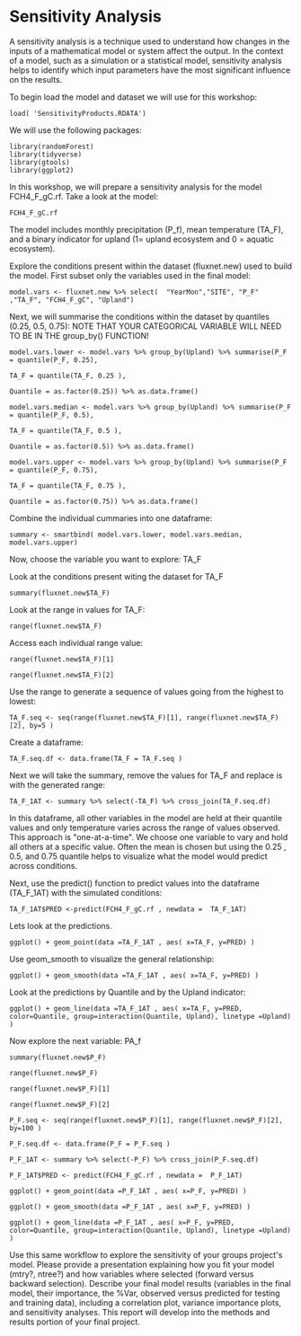 # Sensitivity Analysis

A sensitivity analysis is a technique used to understand how changes in the inputs of a mathematical model or system affect the output. In the context of a model, such as a simulation or a statistical model, sensitivity analysis helps to identify which input parameters have the most significant influence on the results.

To begin load the model and dataset we will use for this workshop:
```{r, include=T}
load( 'SensitivityProducts.RDATA')
```
We will use the following packages:
```{r, include=T}
library(randomForest)
library(tidyverse)
library(gtools)
library(ggplot2)
```

In this workshop, we will prepare a sensitivity analysis for the model FCH4_F_gC.rf. Take a look at the model:

```{r, include=T}
FCH4_F_gC.rf 
```
The model includes monthly precipitation (P_f), mean temperature (TA_F), and a binary indicator for upland (1= upland ecosystem and 0 = aquatic ecosystem).

Explore the conditions present within the dataset (fluxnet.new) used to build the model. First subset only the variables used in the final model:

```{r, include=T}
model.vars <- fluxnet.new %>% select(  "YearMon","SITE", "P_F" ,"TA_F", "FCH4_F_gC", "Upland")
```
Next, we will summarise the conditions within the dataset by quantiles (0.25, 0.5, 0.75): NOTE THAT YOUR CATEGORICAL VARIABLE WILL NEED TO BE IN THE group_by() FUNCTION!

```{r, include=T}
model.vars.lower <- model.vars %>% group_by(Upland) %>% summarise(P_F = quantile(P_F, 0.25),
                                                                      TA_F = quantile(TA_F, 0.25 ),
                                                                      Quantile = as.factor(0.25)) %>% as.data.frame()

model.vars.median <- model.vars %>% group_by(Upland) %>% summarise(P_F = quantile(P_F, 0.5),
                                                                   TA_F = quantile(TA_F, 0.5 ),
                                                                   Quantile = as.factor(0.5)) %>% as.data.frame()

model.vars.upper <- model.vars %>% group_by(Upland) %>% summarise(P_F = quantile(P_F, 0.75),
                                                                   TA_F = quantile(TA_F, 0.75 ),
                                                                   Quantile = as.factor(0.75)) %>% as.data.frame()

````

Combine the individual cummaries into one dataframe:

```{r, include=T}
summary <- smartbind( model.vars.lower, model.vars.median, model.vars.upper)
```
Now, choose the variable you want to explore: TA_F

Look at the conditions present witing the dataset for TA_F
```{r, include=T}
summary(fluxnet.new$TA_F)
```

Look at the range in values for TA_F:
```{r, include=T}
range(fluxnet.new$TA_F)
```

Access each individual range value: 
```{r, include=T}
range(fluxnet.new$TA_F)[1]

range(fluxnet.new$TA_F)[2]
```
Use the range to generate a sequence of values going from the highest to lowest:
```{r, include=T}
TA_F.seq <- seq(range(fluxnet.new$TA_F)[1], range(fluxnet.new$TA_F)[2], by=5 )
```
Create a dataframe:
```{r, include=T}
TA_F.seq.df <- data.frame(TA_F = TA_F.seq )
```
Next we will take the summary, remove the values for TA_F and replace is with the generated range:

```{r, include=T}
TA_F_1AT <- summary %>% select(-TA_F) %>% cross_join(TA_F.seq.df)
```
In this dataframe, all other variables in the model are held at their quantile values and only temperature varies across the range of values observed. This approach is "one-at-a-time". We choose one variable to vary and hold all others at a specific value. Often the mean is chosen but using the 0.25 , 0.5, and 0.75 quantile helps to visualize what the model would predict across conditions. 

Next, use the predict() function to predict values into the dataframe (TA_F_1AT) with the simulated conditions:

```{r, include=T}
TA_F_1AT$PRED <-predict(FCH4_F_gC.rf , newdata =  TA_F_1AT)
```
Lets look at the predictions.


```{r, include=T}
ggplot() + geom_point(data =TA_F_1AT , aes( x=TA_F, y=PRED) )
```
Use geom_smooth to visualize the general relationship:

```{r, include=T}
ggplot() + geom_smooth(data =TA_F_1AT , aes( x=TA_F, y=PRED) )
```
Look at the predictions by Quantile and by the Upland indicator:

```{r, include=T}
ggplot() + geom_line(data =TA_F_1AT , aes( x=TA_F, y=PRED, color=Quantile, group=interaction(Quantile, Upland), linetype =Upland)  )
```
Now explore the next variable: PA_f
```{r, include=T}
summary(fluxnet.new$P_F)

range(fluxnet.new$P_F)

range(fluxnet.new$P_F)[1]

range(fluxnet.new$P_F)[2]

P_F.seq <- seq(range(fluxnet.new$P_F)[1], range(fluxnet.new$P_F)[2], by=100 )

P_F.seq.df <- data.frame(P_F = P_F.seq )

P_F_1AT <- summary %>% select(-P_F) %>% cross_join(P_F.seq.df)

P_F_1AT$PRED <- predict(FCH4_F_gC.rf , newdata =  P_F_1AT)

ggplot() + geom_point(data =P_F_1AT , aes( x=P_F, y=PRED) )

ggplot() + geom_smooth(data =P_F_1AT , aes( x=P_F, y=PRED) )

ggplot() + geom_line(data =P_F_1AT , aes( x=P_F, y=PRED, color=Quantile, group=interaction(Quantile, Upland), linetype =Upland)  )

```
Use this same workflow to explore the sensitivity of your groups project's model. Please provide a presentation explaining how you fit your model (mtry?, ntree?) and how variables where selected (forward versus backward selection). Describe your final model results (variables in the final model, their importance, the %Var, observed versus predicted for testing and training data), including a correlation plot, variance importance plots, and sensitivity analyses. This report will develop into the methods and results portion of your final project. 

